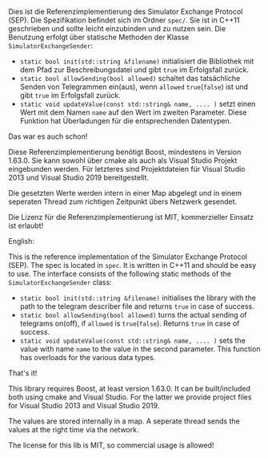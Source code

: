 Dies ist die Referenzimplementierung des Simulator Exchange Protocol (SEP). Die Spezifikation befindet sich im Ordner `spec/`. Sie ist in C++11 geschrieben und sollte leicht einzubinden und zu nutzen sein. Die Benutzung erfolgt über statische Methoden der Klasse `SimulatorExchangeSender`:

- `static bool init(std::string &filename)` initialisiert die Bibliothek mit dem Pfad zur Beschreibungsdatei und gibt `true` im Erfolgsfall zurück.
- `static bool allowSending(bool allowed)` schaltet das tatsächliche Senden von Telegrammen ein(aus), wenn `allowed` `true`(`false`) ist und gibt `true` im Erfolgsfall zurück.
- `static void updateValue(const std::string& name, .... )` setzt einen Wert mit dem Namen `name` auf den Wert im zweiten Parameter. Diese Funktion hat Überladungen für die entsprechenden Datentypen.

Das war es auch schon!

Diese Referenzimplementierung benötigt Boost, mindestens in Version 1.63.0. Sie kann sowohl über cmake als auch als Visual Studio Projekt eingebunden werden. Für letzteres sind Projektdateien für Visual Studio 2013 und Visual Studio 2019 bereitgestellt.

Die gesetzten Werte werden intern in einer Map abgelegt und in einem seperaten Thread zum richtigen Zeitpunkt übers Netzwerk gesendet.

Die Lizenz für die Referenzimplementierung ist MIT, kommerzieller Einsatz ist erlaubt!

English:

This is the reference implementation of the Simulator Exchange Protocol (SEP). The spec is located in `spec`. It is written in C++11 and should be easy to use. The interface consists of the following static methods of the `SimulatorExchangeSender` class:

- `static bool init(std::string &filename)` initialises the library with the path to the telegram describer file and returns `true` in case of success.
- `static bool allowSending(bool allowed)` turns the actual sending of telegrams on(off), if `allowed` is `true`(`false`). Returns `true` in case of success.
- `static void updateValue(const std::string& name, .... )` sets the value with name `name` to the value in the second parameter. This function has overloads for the various data types.

That's it!

This library requires Boost, at least version 1.63.0. It can be built/included both using cmake and Visual Studio. For the latter we provide project files for Visual Studio 2013 and Visual Studio 2019.

The values are stored internally in a map. A seperate thread sends the values at the right time via the network.

The license for this lib is MIT, so commercial usage is allowed!